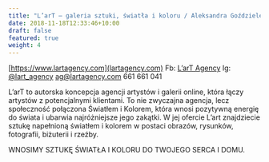 ```yaml
---
title: "L’arT – galeria sztuki, światła i koloru / Aleksandra Goździelewska"
date: 2018-11-18T12:33:46+10:00
draft: false
featured: true
weight: 4
---
```

[https://www.lartagency.com](lartagency.com)
Fb: [L’arT Agency]()
Ig: [@lart_agency](https://www.instagram.com/lart_agency/)
[ag@lartagency.com](mailto:ag@latragency.com)
661 661 041

L’arT to autorska koncepcja agencji artystów i galerii online, która łączy artystów z potencjalnymi klientami. To nie zwyczajna agencja, lecz społeczność połączona Światłem i Kolorem, która wnosi pozytywną energię do świata i ubarwia najróżniejsze jego zakątki. W jej ofercie L’art znajdziecie sztukę napełnioną światłem i kolorem w postaci obrazów, rysunków, fotografii, biżuterii i rzeźby.

WNOSIMY SZTUKĘ ŚWIATŁA I KOLORU DO TWOJEGO SERCA I DOMU.


